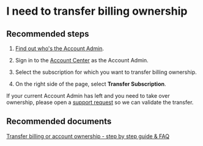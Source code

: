 <properties
	pageTitle="I need to transfer billing ownership"
	description="I need to transfer billing ownership"
	service="microsoft.billing"
	resource="billing"
	authors="jlian"
	displayOrder="3"
	selfHelpType="resource"
	supportTopicIds=""
	resourceTags=""
	productPesIds=""
	cloudEnvironments="public"
/>

# I need to transfer billing ownership

## **Recommended steps**

1. [Find out who's the Account Admin](data-blade:Microsoft_Azure_Billing.SubscriptionPropertiesBlade).

2. Sign in to the [Account Center](https://account.windowsazure.com/Subscriptions) as the Account Admin.

3. Select the subscription for which you want to transfer billing ownership.

4. On the right side of the page, select **Transfer Subscription**.

If your current Account Admin has left and you need to take over ownership, please open a [support request](data-blade:Microsoft_Azure_Support.NewSupportRequestBlade) so we can validate the transfer.

## **Recommended documents**

[Transfer billing or account ownership - step by step guide & FAQ](https://azure.microsoft.com/documentation/articles/billing-subscription-transfer/)
